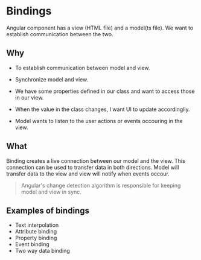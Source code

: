 # Bindings

Angular component has a view (HTML file) and a model(ts file). We want to establish communication between the two.

## Why

- To establish communication between model and view.

- Synchronize model and view.

- We have some properties defined in our class and want to access those in our view.

- When the value in the class changes, I want UI to update accordinglly.

- Model wants to listen to the user actions or events occouring in the view.

## What

Binding creates a live connection between our model and the view. This connection can be used to transfer data in both directions. Model will transfer data to the view and view will notify when events occour.

> Angular's change detection algorithm is responsible for keeping model and view in sync.

## Examples of bindings

- Text interpolation
- Attribute binding
- Property binding
- Event binding
- Two way data binding
